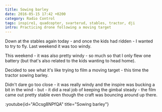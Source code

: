 ```yaml
---
title: Sowing barley
date: 2016-05-15 17:42 +0200
category: Radio Control
tags: inspire1, quadcopter, svarterud, stables, tractor, dji
intro: Practicing drone following a moving target
---
```


Down at the stables again today - and once the kids had ridden - I wanted to try to fly. Last weekend it was too windy.

This weekend - it was also pretty windy - so much so that I only flew one battery (but that's also related to the kids wanting to head home).

Decided to see what it's like trying to film a moving target - this time the tractor sowing barley.

Didn't dare go too close - it was really windy and the inspire was bucking a bit in the wind - but - it did a real job of keeping the gimbal steady - the film came out pretty stable even though the craft was bouncing around up there.

:youtube{id="AOcsg8NPfQA" title="Sowing barley"}
